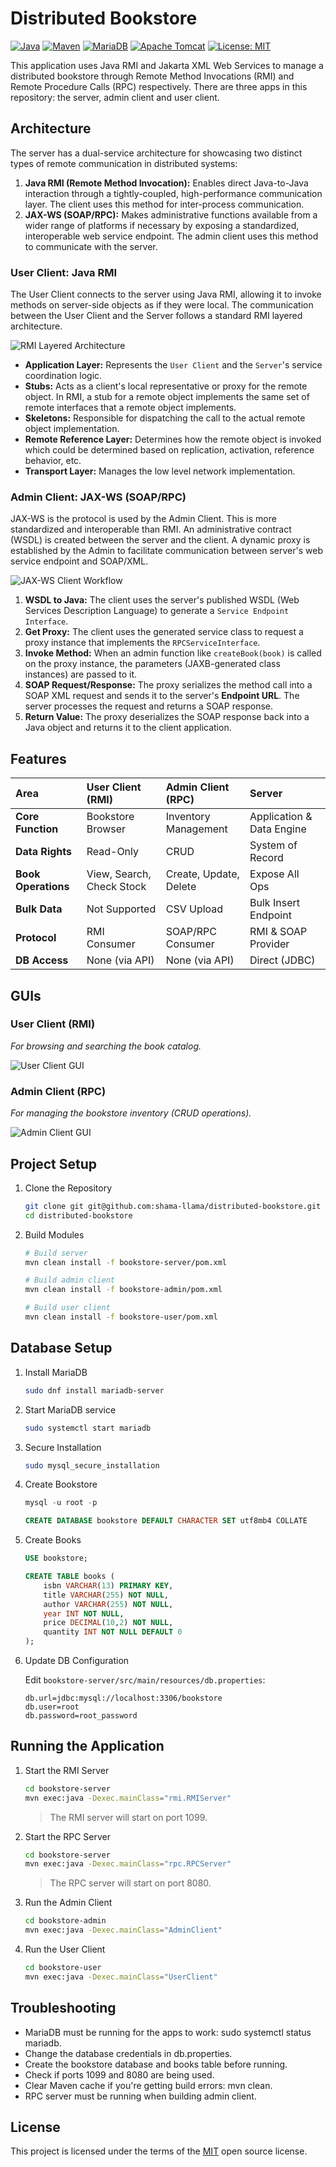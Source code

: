 # Distributed Bookstore

[![Java](https://img.shields.io/badge/Java-21.x-ED8B00?logo=openjdk&logoColor=white)](https://openjdk.org/projects/jdk/21/)
[![Maven](https://img.shields.io/badge/Maven-3.9.11-BB2045?logo=apachemaven&logoColor=white)](https://maven.apache.org/ref/3.9.11/)
[![MariaDB](https://img.shields.io/badge/MariaDB-10.11.x-003545?logo=mariadb&logoColor=white)](https://mariadb.com/docs/release-notes/community-server/mariadb-10-11-series)
[![Apache Tomcat](https://img.shields.io/badge/Tomcat-10.1+-CCA111?logo=apachetomcat&logoColor=white)](https://tomcat.apache.org/tomcat-10.1-doc/index.html)
[![License: MIT](https://img.shields.io/badge/License-MIT-yellow.svg)](https://opensource.org/licenses/MIT)

This application uses Java RMI and Jakarta XML Web Services to manage a distributed bookstore through Remote Method Invocations (RMI) and Remote Procedure Calls (RPC) respectively. There are three apps in this repository: the server, admin client and user client.

## Architecture

The server has a dual-service architecture for showcasing two distinct types of remote communication in distributed systems:

1. **Java RMI (Remote Method Invocation):** Enables direct Java-to-Java interaction through a tightly-coupled, high-performance communication layer. The client uses this method for inter-process communication.
2. **JAX-WS (SOAP/RPC):** Makes administrative functions available from a wider range of platforms if necessary by exposing a standardized, interoperable web service endpoint. The admin client uses this method to communicate with the server.

### User Client: Java RMI

The User Client connects to the server using Java RMI, allowing it to invoke methods on server-side objects as if they were local. The communication between the User Client and the Server follows a standard RMI layered architecture.

![RMI Layered Architecture](/assets/rmi.png)

- **Application Layer:** Represents the `User Client` and the `Server`'s service coordination logic.
- **Stubs:** Acts as a client's local representative or proxy for the remote object. In RMI, a stub for a remote object implements the same set of remote interfaces that a remote object implements.
- **Skeletons:** Responsible for dispatching the call to the actual remote object implementation.
- **Remote Reference Layer:** Determines how the remote object is invoked which could be determined based on replication, activation, reference behavior, etc.
- **Transport Layer:** Manages the low level network implementation.

### Admin Client: JAX-WS (SOAP/RPC)

JAX-WS is the protocol is used by the Admin Client. This is more standardized and interoperable than RMI. An administrative contract (WSDL) is created between the server and the client. A dynamic proxy is established by the Admin to facilitate communication between server's web service endpoint and SOAP/XML.

![JAX-WS Client Workflow](/assets/rpc.png)

1. **WSDL to Java:** The client uses the server's published WSDL (Web Services Description Language) to generate a `Service Endpoint Interface`.
2. **Get Proxy:** The client uses the generated service class to request a proxy instance that implements the `RPCServiceInterface`.
3. **Invoke Method:** When an admin function like `createBook(book)` is called on the proxy instance, the parameters (JAXB-generated class instances) are passed to it.
4. **SOAP Request/Response:** The proxy serializes the method call into a SOAP XML request and sends it to the server's **Endpoint URL**. The server processes the request and returns a SOAP response.
5. **Return Value:** The proxy deserializes the SOAP response back into a Java object and returns it to the client application.

## Features

| Area | User Client (RMI) | Admin Client (RPC) | Server |
| :--- | :--- | :--- | :--- |
| **Core Function** | Bookstore Browser | Inventory Management | Application & Data Engine |
| **Data Rights** | Read-Only | CRUD | System of Record |
| **Book Operations**| View, Search, Check Stock | Create, Update, Delete | Expose All Ops |
| **Bulk Data** | Not Supported | CSV Upload | Bulk Insert Endpoint |
| **Protocol** | RMI Consumer | SOAP/RPC Consumer | RMI & SOAP Provider |
| **DB Access** | None (via API) | None (via API) | Direct (JDBC) |

## GUIs

### User Client (RMI)

*For browsing and searching the book catalog.*

![User Client GUI](/assets/client.png)

### Admin Client (RPC)

*For managing the bookstore inventory (CRUD operations).*

![Admin Client GUI](/assets/admin.png)

## Project Setup

1. Clone the Repository

    ```bash
    git clone git git@github.com:shama-llama/distributed-bookstore.git
    cd distributed-bookstore
    ```

2. Build Modules

    ```bash
    # Build server
    mvn clean install -f bookstore-server/pom.xml
    
    # Build admin client
    mvn clean install -f bookstore-admin/pom.xml
    
    # Build user client
    mvn clean install -f bookstore-user/pom.xml
    ```

## Database Setup

1. Install MariaDB

    ```bash
    sudo dnf install mariadb-server
    ```

2. Start MariaDB service

    ```bash
    sudo systemctl start mariadb
    ```

3. Secure Installation

    ```bash
    sudo mysql_secure_installation
    ```

4. Create Bookstore

    ```sql
    mysql -u root -p
    
    CREATE DATABASE bookstore DEFAULT CHARACTER SET utf8mb4 COLLATE     utf8mb4_unicode_ci;
    ```

5. Create Books

    ```sql
    USE bookstore;

    CREATE TABLE books (
        isbn VARCHAR(13) PRIMARY KEY,
        title VARCHAR(255) NOT NULL,
        author VARCHAR(255) NOT NULL,
        year INT NOT NULL,
        price DECIMAL(10,2) NOT NULL,
        quantity INT NOT NULL DEFAULT 0
    );
    ```

6. Update DB Configuration

    Edit `bookstore-server/src/main/resources/db.properties`:

    ```properties
    db.url=jdbc:mysql://localhost:3306/bookstore
    db.user=root
    db.password=root_password
    ```

## Running the Application

1. Start the RMI Server

    ```bash
    cd bookstore-server
    mvn exec:java -Dexec.mainClass="rmi.RMIServer"
    ```

    > The RMI server will start on port 1099.

2. Start the RPC Server

    ```bash
    cd bookstore-server
    mvn exec:java -Dexec.mainClass="rpc.RPCServer"
    ```

    > The RPC server will start on port 8080.

3. Run the Admin Client

    ```bash
    cd bookstore-admin
    mvn exec:java -Dexec.mainClass="AdminClient"
    ```

4. Run the User Client

    ```bash
    cd bookstore-user
    mvn exec:java -Dexec.mainClass="UserClient"
    ```

## Troubleshooting

- MariaDB must be running for the apps to work: sudo systemctl status mariadb.
- Change the database credentials in db.properties.
- Create the bookstore database and books table before running.
- Check if ports 1099 and 8080 are being used.
- Clear Maven cache if you're getting build errors: mvn clean.
- RPC server must be running when building admin client.

## License

This project is licensed under the terms of the [MIT](LICENSE) open source license.
